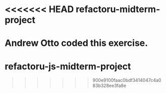 <<<<<<< HEAD
refactoru-midterm-project
===============================
Andrew Otto coded this exercise.
=======
refactoru-js-midterm-project
============================
>>>>>>> 900e9100faac0bdf3414047c4a083b328ee3fa8e
